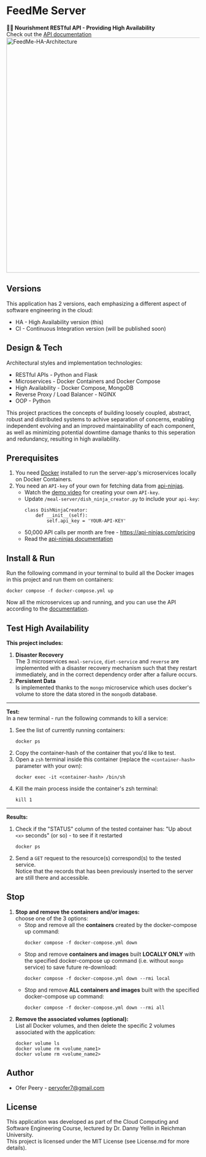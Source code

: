 # FeedMe Server

**🍜🥦 Nourishment RESTful API - Providing High Availability**  
Check out the [API documentation](/api.md)
<img width="612" alt="FeedMe-HA-Architecture" src="https://github.com/OferPeery/feedme-high-availability/assets/90853508/955a79bc-4d42-4c42-a81d-6e43d9b6600f">

## Versions
This application has 2 versions, each emphasizing a different aspect of software engineering in the cloud:
- HA - High Availability version (this)
- CI - Continuous Integration version (will be published soon)

## Design & Tech 
Architectural styles and implementation technologies:
* RESTful APIs - Python and Flask
* Microservices - Docker Containers and Docker Compose
* High Availability - Docker Compose, MongoDB
* Reverse Proxy / Load Balancer - NGINX  
* OOP - Python

This project practices the concepts of building loosely coupled, abstract, robust and distributed systems to achive separation of concerns, enabling independent evolving and an improved maintainability of each component, as well as minimizing potential downtime damage thanks to this seperation and redundancy, resulting in high availability. 

## Prerequisites

1. You need [Docker](https://www.docker.com/products/docker-desktop/) installed to run the server-app's microservices locally on Docker Containers.
2. You need an `API-key` of your own for fetching data from [api-ninjas](api-ninjas.com/api/nutrition).
    - Watch the [demo video](https://www.youtube.com/watch?v=QPTVTNqupr0) for creating your own `API-key`.
    - Update `/meal-server/dish_ninja_creator.py` to include your `api-key`:
        ```
        class DishNinjaCreator:
            def __init__(self):
                self.api_key = 'YOUR-API-KEY'
        ```
    - 50,000 API calls per month are free - https://api-ninjas.com/pricing
    - Read the [api-ninjas documentation](https://api-ninjas.com/api/nutrition)  

## Install & Run

Run the following command in your terminal to build all the Docker images in this project and run them on containers:
```
docker compose -f docker-compose.yml up
```
Now all the microservices up and running, and you can use the API according to the [documentation](/api.md).

## Test High Availability
**This project includes:**
1. **Disaster Recovery**  
The 3 microservices `meal-service`, `diet-service` and `reverse` are implemented with a disaster recovery mechanism such that they restart immediately, and in the correct dependency order after a failure occurs.  
2. **Persistent Data**  
Is implemented thanks to the `mongo` microservice which uses docker's volume to store the data stored in the `mongodb` database.
---
**Test:**  
In a new terminal - run the following commands to kill a service:
1. See the list of currently running containers:
    ```
    docker ps
    ```
2. Copy the container-hash of the container that you'd like to test.
3. Open a `zsh` terminal inside this container (replace the `<container-hash>` parameter with your own):
    ```
    docker exec -it <container-hash> /bin/sh
    ```
4. Kill the main process inside the container's zsh terminal:
    ```
    kill 1
    ```
---

**Results:** 
1.  Check if the "STATUS" column of the tested container has: "Up about `<x>` seconds" (or so) - to see if it restarted
    ```
    docker ps
    ```
2. Send a `GET` request to the resource(s) correspond(s) to the tested service.  
Notice that the records that has been previously inserted to the server are still there and accessible.

## Stop
1. **Stop and remove the containers and/or images:**  
    choose one of the 3 options:
    - Stop and remove all the **containers** created by the docker-compose up command:
        ```
        docker compose -f docker-compose.yml down
        ```
    - Stop and remove **containers and images** built **LOCALLY ONLY** with the specified docker-compose up command (i.e. without `mongo` service) to save future re-download:
        ```
        docker compose -f docker-compose.yml down --rmi local
        ```
    - Stop and remove **ALL containers and images** built with the specified docker-compose up command:
        ```
        docker compose -f docker-compose.yml down --rmi all
        ```
2. **Remove the associated volumes (optional):**  
    List all Docker volumes, and then delete the specific 2 volumes associated with the application:
    ```
    docker volume ls
    docker volume rm <volume_name1>
    docker volume rm <volume_name2>
    ``` 

## Author

- Ofer Peery - peryofer7@gmail.com

## License

This application was developed as part of the Cloud Computing and Software Engineering Course, lectured by Dr. Danny Yellin in Reichman University.  
This project is licensed under the MIT License (see License.md for more details).  
